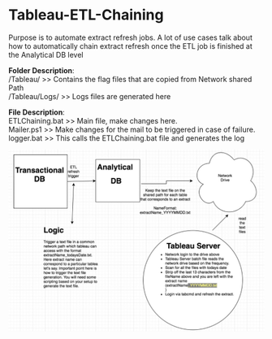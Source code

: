 # Tableau-ETL-Chaining
Purpose is to automate extract refresh jobs. A lot of use cases talk about how to automatically chain extract refresh once the ETL job is finished at the Analytical DB level

**Folder Description**:<br/>
/Tableau/ >> Contains the flag files that are copied from Network shared Path<br/>
/Tableau/Logs/ >> Logs files are generated here<br/>

**File Description**:<br/>
ETLChaining.bat >> Main file, make changes here.<br/>
Mailer.ps1 >> Make changes for the mail to be triggered in case of failure.<br/>
logger.bat >> This calls the ETLChaining.bat file and generates the log<br/>


![](Overview.jpeg)

